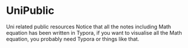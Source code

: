 # UniPublic
Uni related public resources
Notice that all the notes including Math equation has been written in Typora, if you want to visualise all the Math equation, you probably need Typora or things like that.